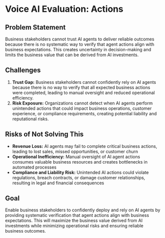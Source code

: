 # Voice AI Evaluation: Actions

## Problem Statement
Business stakeholders cannot trust AI agents to deliver reliable outcomes because there is no systematic way to verify that agent actions align with business expectations. This creates uncertainty in decision-making and limits the business value that can be derived from AI investments.

## Challenges

1. **Trust Gap:** Business stakeholders cannot confidently rely on AI agents because there is no way to verify that all expected business actions were completed, leading to manual oversight and reduced operational efficiency.
1. **Risk Exposure:** Organizations cannot detect when AI agents perform unintended actions that could impact business operations, customer experience, or compliance requirements, creating potential liability and reputational risks.

## Risks of Not Solving This

- **Revenue Loss:** AI agents may fail to complete critical business actions, leading to lost sales, missed opportunities, or customer churn
- **Operational Inefficiency:** Manual oversight of AI agent actions consumes valuable business resources and creates bottlenecks in automated processes
- **Compliance and Liability Risk:** Unintended AI actions could violate regulations, breach contracts, or damage customer relationships, resulting in legal and financial consequences

## Goal

Enable business stakeholders to confidently deploy and rely on AI agents by providing systematic verification that agent actions align with business expectations. This will maximize the business value derived from AI investments while minimizing operational risks and ensuring reliable business outcomes.

